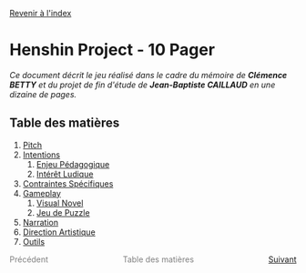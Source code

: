<a href="/">Revenir à l'index</a>

# Henshin Project - 10 Pager
_Ce document décrit le jeu réalisé dans le cadre du mémoire de **Clémence BETTY** et du projet de fin d'étude de **Jean-Baptiste CAILLAUD** en une dizaine de pages._

## Table des matières

1. [Pitch](02.md#pitch)
2. [Intentions](02.md#intentions)
   1. [Enjeu Pédagogique](02.md#enjeu-pedagogique)
   2. [Intérêt Ludique](02.md#interet-ludique)
3. [Contraintes Spécifiques](02.md#contraintes-specifiques)
4. [Gameplay](03.md#gameplay)
   1. [Visual Novel](03.md#visual-novel)
   2. [Jeu de Puzzle](03.md#jeu-de-puzzle)
5. [Narration](04.md#narration)
6. [Direction Artistique](00.md#direction-artistique)
7. [Outils](00.md#outils)

<div style="display: flex; justify-content: space-between;">
    <span style="color: gray">Précédent</span>
    <span style="color: gray">Table des matières</span>
    <a href="/ten_pager/02.html">Suivant</a>
</div>